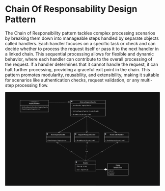 # Chain Of Responsability Design Pattern



The Chain of Responsibility pattern tackles complex processing scenarios by breaking them down into manageable steps handled by separate objects called handlers. Each handler focuses on a specific task or check and can decide whether to process the request itself or pass it to the next handler in a linked chain. This sequential processing allows for flexible and dynamic behavior, where each handler can contribute to the overall processing of the request. If a handler determines that it cannot handle the request, it can halt further processing, providing a graceful exit point in the chain. This pattern promotes modularity, reusability, and extensibility, making it suitable for scenarios like authentication checks, request validation, or any multi-step processing flow.




![alt text](image-1.png)

